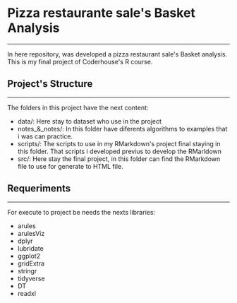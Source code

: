 # Pizza restaurante sale's Basket Analysis
----------------------
In here repository, was developed a pizza restaurant sale's Basket analysis. This is my final project of Coderhouse's R course.
## Project's Structure
---------------------
The folders in this project have the next content:
* data/: Here stay to dataset who use in the project
* notes_&_notes/: In this folder have diferents algorithms to examples that i was can practice.
* scripts/: The scripts to use in my RMarkdown's project final staying in this folder. That scripts i developed previus to develop the RMarldown
* src/: Here stay the final project, in this folder can find the RMarkdown file to use for generate to HTML file. 

## Requeriments
--------------
For execute to project be needs the nexts libraries:
* arules
* arulesViz
* dplyr
* lubridate
* ggplot2
* gridExtra
* stringr
* tidyverse
* DT
* readxl
